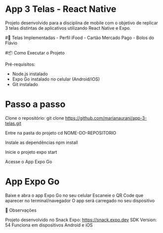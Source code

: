 # App 3 Telas - React Native

Projeto desenvolvido para a disciplina de mobile com o objetivo de replicar 3 telas distintas de aplicativos utilizando React Native e Expo.

#📱 Telas Implementadas
    - Perfil iFood
    - Cartão Mercado Pago
    - Bolos do Flávio

#📦 Como Executar o Projeto

Pré-requisitos: 
- Node.js instalado
- Expo Go instalado no celular (Android/iOS)
- Git instalado

# Passo a passo

Clone o repositório:
git clone https://github.com/marianaurani/app-3-telas.git

Entre na pasta do projeto
cd NOME-DO-REPOSITORIO

Instale as dependências
npm install

Inicie o projeto
expo start

Acesse o App Expo Go

# App Expo Go 

Baixe e abra o app Expo Go no seu celular
Escaneie o QR Code que aparecer no terminal/navegador
O app será carregado no seu dispositivo

📝 Observações

Projeto desenvolvido no Snack Expo: https://snack.expo.dev
SDK Version: 54
Funciona em dispositivos Android e iOS
